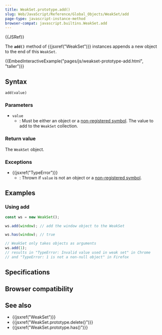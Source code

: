 ```yaml
---
title: WeakSet.prototype.add()
slug: Web/JavaScript/Reference/Global_Objects/WeakSet/add
page-type: javascript-instance-method
browser-compat: javascript.builtins.WeakSet.add
---
```


{{JSRef}}

The **`add()`** method of {{jsxref("WeakSet")}} instances appends a new object to the end of this `WeakSet`.

{{EmbedInteractiveExample("pages/js/weakset-prototype-add.html", "taller")}}

## Syntax

```js-nolint
add(value)
```

### Parameters

- `value`
  - : Must be either an object or a [non-registered symbol](/Web/JavaScript/Reference/Global_Objects/Symbol#shared_symbols_in_the_global_symbol_registry). The value to add to the `WeakSet` collection.

### Return value

The `WeakSet` object.

### Exceptions

- {{jsxref("TypeError")}}
  - : Thrown if `value` is not an object or a [non-registered symbol](/Web/JavaScript/Reference/Global_Objects/Symbol#shared_symbols_in_the_global_symbol_registry).

## Examples

### Using add

```js
const ws = new WeakSet();

ws.add(window); // add the window object to the WeakSet

ws.has(window); // true

// WeakSet only takes objects as arguments
ws.add(1);
// results in "TypeError: Invalid value used in weak set" in Chrome
// and "TypeError: 1 is not a non-null object" in Firefox
```

## Specifications



## Browser compatibility



## See also

- {{jsxref("WeakSet")}}
- {{jsxref("WeakSet.prototype.delete()")}}
- {{jsxref("WeakSet.prototype.has()")}}
